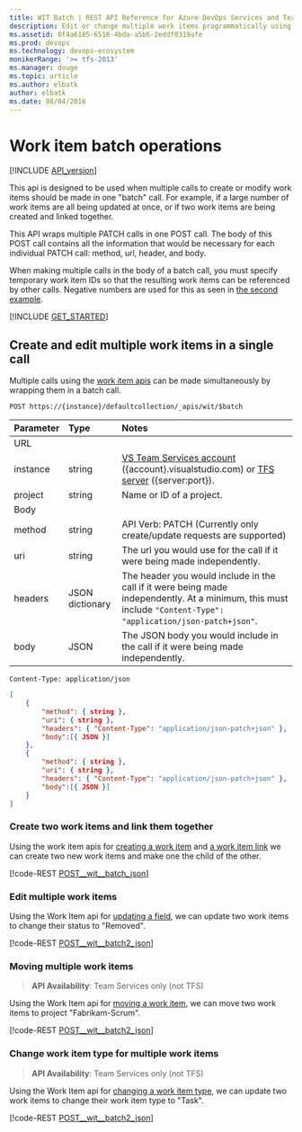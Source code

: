 ```yaml
---
title: WIT Batch | REST API Reference for Azure DevOps Services and Team Foundation Server
description: Edit or change multiple work items programmatically using the REST APIs for Azure DevOps Services and Team Foundation Server. 
ms.assetid: 0f4a6185-6518-4bda-a5b6-2eddf0319afe
ms.prod: devops
ms.technology: devops-ecosystem
monikerRange: '>= tfs-2013'
ms.manager: douge
ms.topic: article
ms.author: elbatk
author: elbatk
ms.date: 08/04/2016
---
```


# Work item batch operations
[!INCLUDE [API_version](../_data/version.md)]

This api is designed to be used when multiple calls to create or modify work items should be made in one "batch" call.  For example, if a large number of work items are all being updated at once, or if two work items are being created and linked together. 

This API wraps multiple PATCH calls in one POST call. The body of this POST call contains all the information that would be necessary for each individual PATCH call: method, url, header, and body. 

When making multiple calls in the body of a batch call, you must specify temporary work item IDs so that the resulting work items can be referenced by other calls.  Negative numbers are used for this as seen in [the second example](#createtwoworkitemsandlinkthemtogether).

[!INCLUDE [GET_STARTED](../_data/get-started.md)]

## Create and edit multiple work items in a single call 

Multiple calls using the [work item apis](work-items.md) can be made simultaneously by wrapping them in a batch call.

```no-highlight
POST https://{instance}/defaultcollection/_apis/wit/$batch 
```

| Parameter | Type		| Notes	
|:----------|:----------|:------------------------------
| URL
| instance  | string	| [VS Team Services account](/azure/devops/integrate/get-started/rest/basics) ({account}.visualstudio.com) or [TFS server](/azure/devops/integrate/get-started/rest/basics) ({server:port}).
| project   | string	| Name or ID of a project.
| Body
| method	| string	| API Verb: PATCH (Currently only create/update requests are supported)
| uri		| string	| The url you would use for the call if it were being made independently. 
| headers	| JSON dictionary | The header you would include in the call if it were being made independently. At a minimum, this must include `"Content-Type": "application/json-patch+json"`.
| body		| JSON		| The JSON body you would include in the call if it were being made independently. 

```http
Content-Type: application/json
```
```json
[
	{
		"method": { string },
		"uri": { string },
		"headers": { "Content-Type": "application/json-patch+json" },
		"body":[{ JSON }]
	},
	{
		"method": { string },
		"uri": { string },
		"headers": { "Content-Type": "application/json-patch+json" },
		"body":[{ JSON }]
	}
]
```

### Create two work items and link them together
<a name="createtwoworkitemsandlinkthemtogether" />

Using the work item apis for [creating a work item](work-items.md#create-work-item) and [a work item link](work-items.md#withaworkitemlink) we can create two new work items and make one the child of the other.

[!code-REST [POST__wit__batch_json](./_data/batch/POST__wit__batch.json)]

### Edit multiple work items
<a name="editmultipleworkitems" />

Using the Work Item api for [updating a field](work-items.md#updateafield), we can update two work items to change their status to "Removed".

[!code-REST [POST__wit__batch2_json](./_data/batch/POST__wit__batch2.json)]

### Moving multiple work items

> **API Availability**: Team Services only (not TFS)
 
Using the Work Item api for [moving a work item](work-items.md#moveworkitem), we can move two work items to project "Fabrikam-Scrum".

[!code-REST [POST__wit__batch2_json](./_data/witChangeProjectAndType/POST__wit__batch.json)]


### Change work item type for multiple work items

> **API Availability**: Team Services only (not TFS)

Using the Work Item api for [changing a work item type](work-items.md#changeworkitemtype), we can update two work items to change their work item type to "Task".

[!code-REST [POST__wit__batch2_json](./_data/witChangeProjectAndType/POST__wit__batch2.json)]




